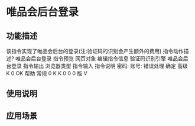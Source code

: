 # 唯品会后台登录
## 功能描述
该指令实现了唯品会后台的登录(注:验证码的识别会产生额外的费用)
指令动作描述?
唯品会后台登录
指令预览
网页对象
编辑指令信息
验证码识别引擎
唯品会后台登录
指令输出
浏览器类型
指令输入
指令说明
密码:
账号:
错误处理
确定
高级
K
0
OK
帮助
常规
0
K
K
0
0
0
版
V
## 使用说明
## 应用场景
